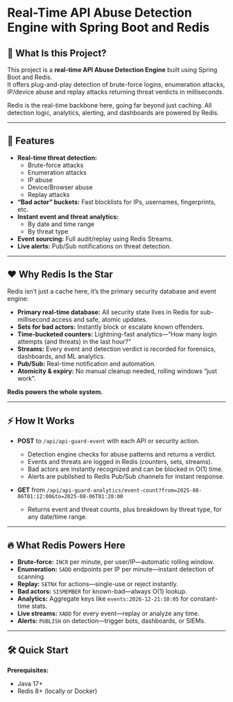 # Real-Time API Abuse Detection Engine with Spring Boot and Redis

## 🚀 What Is this Project?

This project is a **real-time API Abuse Detection Engine** built using Spring Boot and Redis.  
It offers plug-and-play detection of brute-force logins, enumeration attacks, IP/device abuse and replay attacks returning threat verdicts in milliseconds.

Redis is the real-time backbone here, going far beyond just caching. All detection logic, analytics, alerting, and dashboards are powered by Redis.

---

## 🧩 Features

- **Real-time threat detection:**
    - Brute-force attacks
    - Enumeration attacks
    - IP abuse 
    - Device/Browser abuse
    - Replay attacks
- **“Bad actor” buckets:** Fast blocklists for IPs, usernames, fingerprints, etc.
- **Instant event and threat analytics:**
    - By date and time range
    - By threat type
- **Event sourcing:** Full audit/replay using Redis Streams.
- **Live alerts:** Pub/Sub notifications on threat detection.

---

## ❤️ Why Redis Is the Star

Redis isn’t just a cache here, it’s the primary security database and event engine:

- **Primary real-time database:** All security state lives in Redis for sub-millisecond access and safe, atomic updates.
- **Sets for bad actors:** Instantly block or escalate known offenders.
- **Time-bucketed counters:** Lightning-fast analytics—“How many login attempts (and threats) in the last hour?”
- **Streams:** Every event and detection verdict is recorded for forensics, dashboards, and ML analytics.
- **Pub/Sub:** Real-time notification and automation.
- **Atomicity & expiry:** No manual cleanup needed, rolling windows “just work”.

**Redis powers the whole system.**

---

## ⚡ How It Works

- **POST** to `/api/api-guard-event` with each API or security action.
    - Detection engine checks for abuse patterns and returns a verdict.
    - Events and threats are logged in Redis (counters, sets, streams).
    - Bad actors are instantly recognized and can be blocked in O(1) time.
    - Alerts are published to Redis Pub/Sub channels for instant response.

- **GET** from `/api/api-guard-analytics/event-count?from=2025-08-06T01:12:00&to=2025-08-06T01:20:00`
    - Returns event and threat counts, plus breakdown by threat type, for any date/time range.

---

## 🔥 What Redis Powers Here

- **Brute-force:** `INCR` per minute, per user/IP—automatic rolling window.
- **Enumeration:** `SADD` endpoints per IP per minute—instant detection of scanning.
- **Replay:** `SETNX` for actions—single-use or reject instantly.
- **Bad actors:** `SISMEMBER` for known-bad—always O(1) lookup.
- **Analytics:** Aggregate keys like `events:2026-12-21:10:05` for constant-time stats.
- **Live streams:** `XADD` for every event—replay or analyze any time.
- **Alerts:** `PUBLISH` on detection—trigger bots, dashboards, or SIEMs.

---

## 🛠️ Quick Start

**Prerequisites:**
- Java 17+
- Redis 8+ (locally or Docker)
